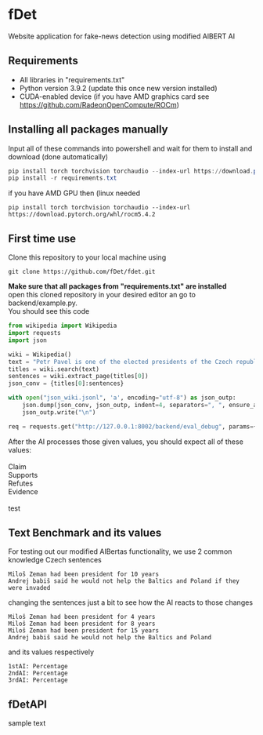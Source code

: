 # fDet
Website application for fake-news detection using modified AlBERT AI

## Requirements
- All libraries in "requirements.txt"
- Python version 3.9.2 (update this once new version installed)
- CUDA-enabled device (if you have AMD graphics card see https://github.com/RadeonOpenCompute/ROCm)

## Installing all packages manually
Input all of these commands into powershell and wait for them to install and download (done automatically)
```powershell
pip install torch torchvision torchaudio --index-url https://download.pytorch.org/whl/cu118
pip install -r requirements.txt
```
if you have AMD GPU then (linux needed
```
pip install torch torchvision torchaudio --index-url https://download.pytorch.org/whl/rocm5.4.2
```

## First time use
Clone this repository to your local machine using 
```gitattributes
git clone https://github.com/fDet/fdet.git
```
**Make sure that all packages from "requirements.txt" are installed** <br>
open this cloned repository in your desired editor an go to backend/example.py. <br>
You should see this code
```py
from wikipedia import Wikipedia
import requests
import json

wiki = Wikipedia()
text = "Petr Pavel is one of the elected presidents of the Czech republic"
titles = wiki.search(text)
sentences = wiki.extract_page(titles[0])
json_conv = {titles[0]:sentences}

with open("json_wiki.jsonl", 'a', encoding="utf-8") as json_outp:
    json.dump(json_conv, json_outp, indent=4, separators=", ", ensure_ascii=False)
    json_outp.write("\n")

req = requests.get("http://127.0.0.1:8002/backend/eval_debug", params={"text":text}).json()
```
After the AI processes those given values, you should expect all of these values: <br>
<br>
Claim <br>
Supports <br>
Refutes <br>
Evidence <br>
<br>
test
## Text Benchmark and its values
For testing out our modified AIBertas functionality, we use 2 common knowledge Czech sentences
```
Miloš Zeman had been president for 10 years
Andrej babiš said he would not help the Baltics and Poland if they were invaded
```
changing the sentences just a bit to see how the AI reacts to those changes
```
Miloš Zeman had been president for 4 years
Miloš Zeman had been president for 8 years
Miloš Zeman had been president for 15 years
Andrej babiš said he would not help the Baltics and Poland
```
and its values respectively <br>
```
1stAI: Percentage
2ndAI: Percentage
3rdAI: Percentage
```

## fDetAPI
sample text

